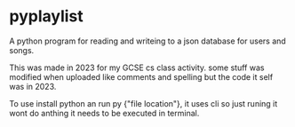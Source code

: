 # pyplaylist
A python program for reading and writeing to a json database for users and songs.

This was made in 2023 for my GCSE cs class activity. some stuff was modified when uploaded like comments and spelling but the code it self was in 2023.

To use install python an run py {"file location"}, it uses cli so just runing it wont do anthing it needs to be executed in terminal.
